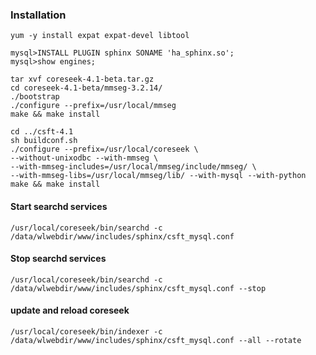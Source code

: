 
### Installation

	yum -y install expat expat-devel libtool

	mysql>INSTALL PLUGIN sphinx SONAME 'ha_sphinx.so';
	mysql>show engines;

	tar xvf coreseek-4.1-beta.tar.gz
	cd coreseek-4.1-beta/mmseg-3.2.14/
	./bootstrap
	./configure --prefix=/usr/local/mmseg
	make && make install

	cd ../csft-4.1
	sh buildconf.sh
	./configure --prefix=/usr/local/coreseek \
	--without-unixodbc --with-mmseg \
	--with-mmseg-includes=/usr/local/mmseg/include/mmseg/ \
	--with-mmseg-libs=/usr/local/mmseg/lib/ --with-mysql --with-python
	make && make install


#### Start searchd services

	/usr/local/coreseek/bin/searchd -c /data/wlwebdir/www/includes/sphinx/csft_mysql.conf

#### Stop searchd services

	/usr/local/coreseek/bin/searchd -c /data/wlwebdir/www/includes/sphinx/csft_mysql.conf --stop

#### update and reload coreseek

	/usr/local/coreseek/bin/indexer -c /data/wlwebdir/www/includes/sphinx/csft_mysql.conf --all --rotate
